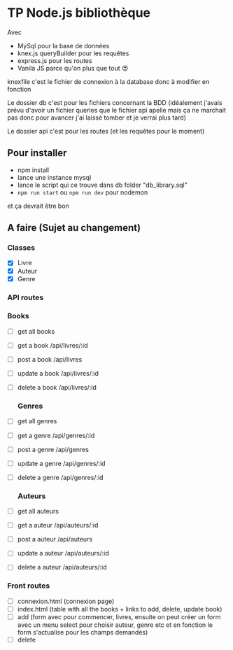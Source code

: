 # TP Node.js bibliothèque
  Avec
- MySql pour la base de données
- knex.js queryBuilder pour les requêtes
- express.js pour les routes
- Vanila JS parce qu'on plus que tout 😍


knexfile c'est le fichier de connexion à la database donc à modifier en fonction

Le dossier db c'est pour les fichiers concernant la BDD
  (idéalement j'avais prévu d'avoir un fichier queries que le fichier api apelle mais ça ne marchait pas donc pour avancer j'ai laissé tomber et je verrai plus tard)

  
Le dossier api c'est pour les routes (et les requêtes pour le moment)

## Pour installer

- npm install
- lance une instance mysql
- lance le script qui ce trouve dans db folder "db_library.sql"
- `npm run start` ou `npm run dev` pour nodemon

et ça devrait être bon

## A faire (Sujet au changement)

### Classes

- [x] Livre
- [x] Auteur
- [x] Genre

### API routes

  ### Books
- [ ] get all books
- [ ] get a book /api/livres/:id
- [ ] post a book /api/livres
- [ ] update a book /api/livres/:id
- [ ] delete a book /api/livres/:id

  ### Genres
- [ ] get all genres
- [ ] get a genre /api/genres/:id
- [ ] post a genre /api/genres
- [ ] update a genre /api/genres/:id
- [ ] delete a genre /api/genres/:id

  ### Auteurs
- [ ] get all auteurs
- [ ] get a auteur /api/auteurs/:id
- [ ] post a auteur /api/auteurs
- [ ] update a auteur /api/auteurs/:id
- [ ] delete a auteur /api/auteurs/:id

### Front routes

- [ ] connexion.html (connexion page)
- [ ] index.html (table with all the books + links to add, delete, update book)
- [ ] add (form avec pour commencer, livres, ensuite on peut créer un form avec un menu select pour choisir auteur, genre etc et en fonction le form s'actualise pour les champs demandés)
- [ ] delete